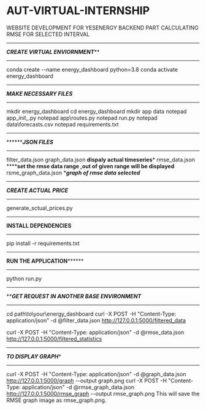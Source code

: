 # AUT-VIRTUAL-INTERNSHIP
WEBSITE DEVELOPMENT FOR YESENERGY BACKEND PART
CALCULATING RMSE FOR SELECTED INTERVAL
***********************************
*************CREATE VIRTUAL ENVIORNMENT***************
***********************************
conda create --name energy_dashboard python=3.8
conda activate energy_dashboard
***********************************
***********MAKE NECESSARY FILES***********
***********************************
mkdir energy_dashboard
cd energy_dashboard
mkdir app data
notepad app\__init__.py
notepad app\routes.py
notepad run.py
notepad data\forecasts.csv
notepad requirements.txt
***********************************
*************JSON FILES*******
***********************************
filter_data.json
graph_data.json  ****dispaly actual timeseries*****
rmse_data.json ********set the rmse data range ,out of given range will be displayed****
rsme_graph_data.json ******graph of rmse data selected*****
***********************************
*************CREATE ACTUAL PRICE*************
***********************************
generate_sctual_prices.py
***********************************
********INSTALL DEPENDENCIES********
***********************************
pip install -r requirements.txt
***********************************
**********RUN THE APPLICATION****************
***********************************
python run.py
***********************************
***********GET REQUEST IN ANOTHER BASE ENVIRONMENT*********
***********************************

cd path\to\your\energy_dashboard
curl -X POST -H "Content-Type: application/json" -d @filter_data.json http://127.0.0.1:5000/filtered_data

curl -X POST -H "Content-Type: application/json" -d @rmse_data.json http://127.0.0.1:5000/filtered_statistics
***********************************
*******TO DISPLAY GRAPH********
***********************************
curl -X POST -H "Content-Type: application/json" -d @graph_data.json http://127.0.0.1:5000/graph --output graph.png
curl -X POST -H "Content-Type: application/json" -d @rmse_graph_data.json http://127.0.0.1:5000/rmse_graph --output rmse_graph.png
This will save the RMSE graph image as rmse_graph.png.
